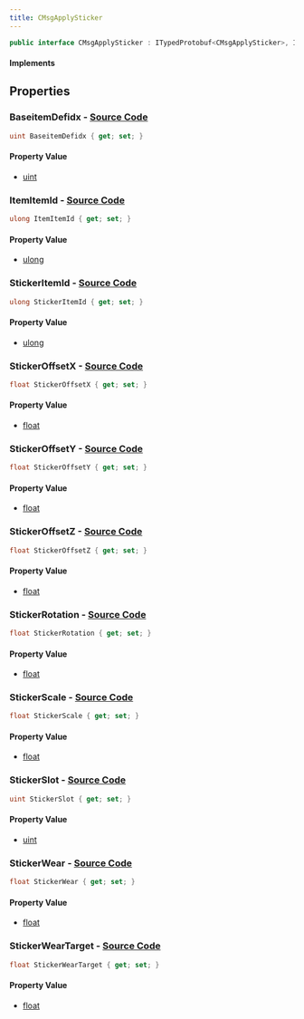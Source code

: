 ```yaml
---
title: CMsgApplySticker
---
```


```csharp
public interface CMsgApplySticker : ITypedProtobuf<CMsgApplySticker>, INativeHandle
```

#### Implements

## Properties

### **BaseitemDefidx** - [Source Code](https://github.com/swiftly-solution/swiftlys2/blob/main/managed/src/SwiftlyS2.Generated/Protobufs/Interfaces/CMsgApplySticker.cs#L22)

```csharp
uint BaseitemDefidx { get; set; }
```

#### Property Value

- [uint](https://learn.microsoft.com/dotnet/api/system.uint32)

### **ItemItemId** - [Source Code](https://github.com/swiftly-solution/swiftlys2/blob/main/managed/src/SwiftlyS2.Generated/Protobufs/Interfaces/CMsgApplySticker.cs#L16)

```csharp
ulong ItemItemId { get; set; }
```

#### Property Value

- [ulong](https://learn.microsoft.com/dotnet/api/system.uint64)

### **StickerItemId** - [Source Code](https://github.com/swiftly-solution/swiftlys2/blob/main/managed/src/SwiftlyS2.Generated/Protobufs/Interfaces/CMsgApplySticker.cs#L13)

```csharp
ulong StickerItemId { get; set; }
```

#### Property Value

- [ulong](https://learn.microsoft.com/dotnet/api/system.uint64)

### **StickerOffsetX** - [Source Code](https://github.com/swiftly-solution/swiftlys2/blob/main/managed/src/SwiftlyS2.Generated/Protobufs/Interfaces/CMsgApplySticker.cs#L34)

```csharp
float StickerOffsetX { get; set; }
```

#### Property Value

- [float](https://learn.microsoft.com/dotnet/api/system.single)

### **StickerOffsetY** - [Source Code](https://github.com/swiftly-solution/swiftlys2/blob/main/managed/src/SwiftlyS2.Generated/Protobufs/Interfaces/CMsgApplySticker.cs#L37)

```csharp
float StickerOffsetY { get; set; }
```

#### Property Value

- [float](https://learn.microsoft.com/dotnet/api/system.single)

### **StickerOffsetZ** - [Source Code](https://github.com/swiftly-solution/swiftlys2/blob/main/managed/src/SwiftlyS2.Generated/Protobufs/Interfaces/CMsgApplySticker.cs#L40)

```csharp
float StickerOffsetZ { get; set; }
```

#### Property Value

- [float](https://learn.microsoft.com/dotnet/api/system.single)

### **StickerRotation** - [Source Code](https://github.com/swiftly-solution/swiftlys2/blob/main/managed/src/SwiftlyS2.Generated/Protobufs/Interfaces/CMsgApplySticker.cs#L28)

```csharp
float StickerRotation { get; set; }
```

#### Property Value

- [float](https://learn.microsoft.com/dotnet/api/system.single)

### **StickerScale** - [Source Code](https://github.com/swiftly-solution/swiftlys2/blob/main/managed/src/SwiftlyS2.Generated/Protobufs/Interfaces/CMsgApplySticker.cs#L31)

```csharp
float StickerScale { get; set; }
```

#### Property Value

- [float](https://learn.microsoft.com/dotnet/api/system.single)

### **StickerSlot** - [Source Code](https://github.com/swiftly-solution/swiftlys2/blob/main/managed/src/SwiftlyS2.Generated/Protobufs/Interfaces/CMsgApplySticker.cs#L19)

```csharp
uint StickerSlot { get; set; }
```

#### Property Value

- [uint](https://learn.microsoft.com/dotnet/api/system.uint32)

### **StickerWear** - [Source Code](https://github.com/swiftly-solution/swiftlys2/blob/main/managed/src/SwiftlyS2.Generated/Protobufs/Interfaces/CMsgApplySticker.cs#L25)

```csharp
float StickerWear { get; set; }
```

#### Property Value

- [float](https://learn.microsoft.com/dotnet/api/system.single)

### **StickerWearTarget** - [Source Code](https://github.com/swiftly-solution/swiftlys2/blob/main/managed/src/SwiftlyS2.Generated/Protobufs/Interfaces/CMsgApplySticker.cs#L43)

```csharp
float StickerWearTarget { get; set; }
```

#### Property Value

- [float](https://learn.microsoft.com/dotnet/api/system.single)

